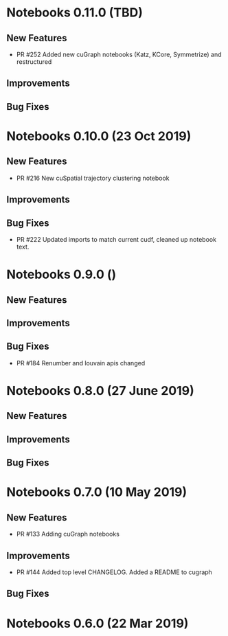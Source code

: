 # Notebooks 0.11.0 (TBD)

## New Features
- PR #252 Added new cuGraph notebooks (Katz, KCore, Symmetrize) and restructured

## Improvements

## Bug Fixes



# Notebooks 0.10.0 (23 Oct 2019)

## New Features

- PR #216 New cuSpatial trajectory clustering notebook

## Improvements

## Bug Fixes

- PR #222 Updated imports to match current cudf, cleaned up notebook text.

# Notebooks 0.9.0 ()

## New Features

## Improvements

## Bug Fixes
- PR #184 Renumber and louvain apis changed

# Notebooks 0.8.0 (27 June 2019)

## New Features

## Improvements

## Bug Fixes


# Notebooks 0.7.0 (10 May 2019)

## New Features
- PR #133 Adding cuGraph notebooks

## Improvements
- PR #144  Added top level CHANGELOG.  Added a README to cugraph

## Bug Fixes


# Notebooks 0.6.0 (22 Mar 2019)
